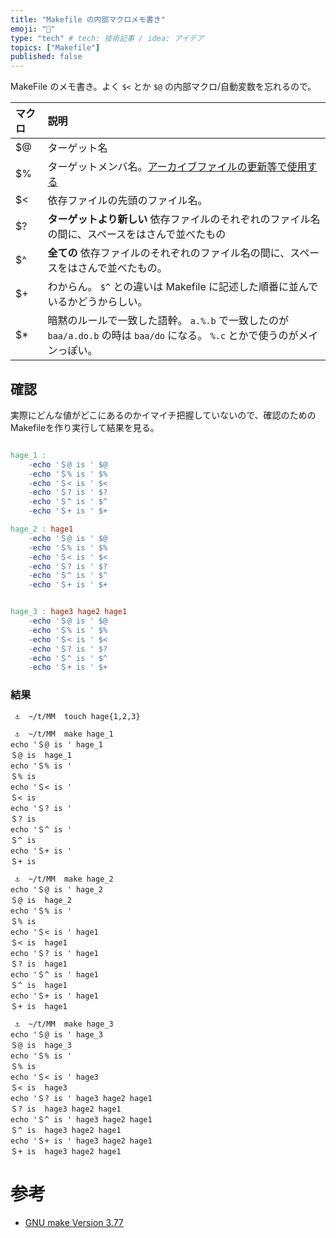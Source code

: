 ```yaml
---
title: "Makefile の内部マクロメモ書き"
emoji: "🔨"
type: "tech" # tech: 技術記事 / idea: アイデア
topics: ["Makefile"]
published: false
---
```


MakeFile のメモ書き。よく `$<` とか `$@` の内部マクロ/自動変数を忘れるので。

| マクロ | 説明 |
| :--- | :---- |
| $@ | ターゲット名 |
| $% | ターゲットメンバ名。[アーカイブファイルの更新等で使用する](https://www.ecoop.net/coop/translated/GNUMake3.77/make_11.jp.html#SEC104) |
| $< | 依存ファイルの先頭のファイル名。 |
| $? | **ターゲットより新しい** 依存ファイルのそれぞれのファイル名の間に、スペースをはさんで並べたもの |
| $^ | **全ての** 依存ファイルのそれぞれのファイル名の間に、スペースをはさんで並べたもの。 |
| $+ | わからん。 `$^` との違いは Makefile に記述した順番に並んでいるかどうからしい。 |
| $* | 暗黙のルールで一致した語幹。 `a.%.b` で一致したのが `baa/a.do.b` の時は `baa/do` になる。 `%.c` とかで使うのがメインっぽい。 |


## 確認 

実際にどんな値がどこにあるのかイマイチ把握していないので、確認のための Makefileを作り実行して結果を見る。

```Makefile

hage_1 :
	-echo '＄@ is ' $@
	-echo '＄% is ' $%
	-echo '＄< is ' $<
	-echo '＄? is ' $?
	-echo '＄^ is ' $^
	-echo '＄+ is ' $+

hage_2 : hage1
	-echo '＄@ is ' $@
	-echo '＄% is ' $%
	-echo '＄< is ' $<
	-echo '＄? is ' $?
	-echo '＄^ is ' $^
	-echo '＄+ is ' $+


hage_3 : hage3 hage2 hage1
	-echo '＄@ is ' $@
	-echo '＄% is ' $%
	-echo '＄< is ' $<
	-echo '＄? is ' $?
	-echo '＄^ is ' $^
	-echo '＄+ is ' $+

```

### 結果

```shell
 ⚓  ~/t/MM  touch hage{1,2,3}
```

```shell
 ⚓  ~/t/MM  make hage_1
echo '＄@ is ' hage_1
＄@ is  hage_1
echo '＄% is ' 
＄% is 
echo '＄< is ' 
＄< is 
echo '＄? is ' 
＄? is 
echo '＄^ is ' 
＄^ is 
echo '＄+ is ' 
＄+ is 
```

```shell
 ⚓  ~/t/MM  make hage_2
echo '＄@ is ' hage_2
＄@ is  hage_2
echo '＄% is ' 
＄% is 
echo '＄< is ' hage1
＄< is  hage1
echo '＄? is ' hage1
＄? is  hage1
echo '＄^ is ' hage1
＄^ is  hage1
echo '＄+ is ' hage1
＄+ is  hage1
```

```shell
 ⚓  ~/t/MM  make hage_3
echo '＄@ is ' hage_3
＄@ is  hage_3
echo '＄% is ' 
＄% is 
echo '＄< is ' hage3
＄< is  hage3
echo '＄? is ' hage3 hage2 hage1
＄? is  hage3 hage2 hage1
echo '＄^ is ' hage3 hage2 hage1
＄^ is  hage3 hage2 hage1
echo '＄+ is ' hage3 hage2 hage1
＄+ is  hage3 hage2 hage1
```


# 参考

- [GNU make Version 3.77](https://www.ecoop.net/coop/translated/GNUMake3.77/make_10.jp.html#SEC97)


